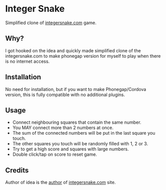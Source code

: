 # Integer Snake

Simplified clone of [integersnake.com](https://integersnake.com/) game.

## Why?

I got hooked on the idea and quickly made simplified clone of the integersnake.com to make phonegap version for myself to play when there is no internet access.

## Installation

No need for installation, but if you want to make Phonegap/Cordova version, this is fully compatible with no additional plugins.

## Usage

* Connect neighbouring squares that contain the same number.
* You MAY connect more than 2 numbers at once.
* The sum of the connected numbers will be put in the last square you touch.
* The other squares you touch will be randomly filled with 1, 2 or 3.
* Try to get a high score and squares with large numbers.
* Double click/tap on score to reset game.

## Credits

Author of idea is the [author](https://news.ycombinator.com/user?id=mapehe) of [integersnake.com](https://integersnake.com) site.